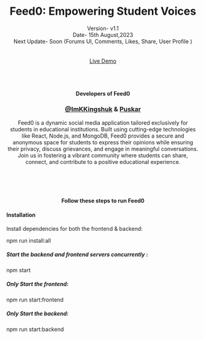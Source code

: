 <h1 align="center">Feed0: Empowering Student Voices</h1>
<p align="center">Version- v1.1 <br>Date- 15th August,2023 <br>Next Update- Soon (Forums UI, Comments, Likes, Share, User Profile ) <br><br><br>
<a href="https://feed0.netlify.app">Live Demo</a></p>

<br>
<br>

<h4 align="center">Developers of Feed0</h4>
<h3 align="center">
<a href="https://github.com/ImKKingshuk">@ImKKingshuk</a> &
<a href="https://github.com/Puskar-Roy">Puskar</a></h3>

<p align="center">Feed0 is a dynamic social media application tailored exclusively for students in educational institutions. Built using cutting-edge technologies like React, Node.js, and MongoDB, Feed0 provides a secure and anonymous space for students to express their opinions while ensuring their privacy, discuss grievances, and engage in meaningful conversations. Join us in fostering a vibrant community where students can share, connect, and contribute to a positive educational experience.</p>

<br><br><br>

<h4 align="center">Follow these steps to run Feed0</h4>

#### Installation

Install dependencies for both the frontend & backend:

npm run install:all

##### Start the backend and frontend servers concurrently :

npm start

##### Only Start the frontend:

npm run start:frontend

##### Only Start the backend:

npm run start:backend
